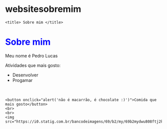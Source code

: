 # websitesobremim

<!DOCTYPE html5>

<html>
 <head>

 	<title> Sobre mim </title>

 </head>
 <body>
 	<h1 style="color:blue">Sobre mim</h1>
    <p>Meu nome é Pedro Lucas</p>
    <p>Atividades que mais gosto:</p>
    <ul>
    	<li>Desenvolver</li>
     <li>Progamar</li>
     <br>
     <br>
     </ul>

    
    <button onclick="alert('não é macarrão, é chocolate :)')">Comida que mais gosto</button>
    <br>
    <br>
    <img src="https://i0.statig.com.br/bancodeimagens/69/b2/my/69b2mydwu808ftj2k95ehggwd.jpg">
 </body>
</html>
